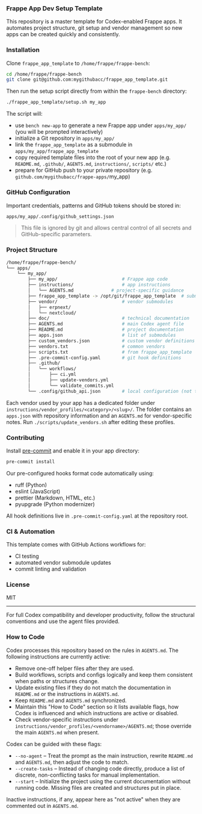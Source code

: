 ### Frappe App Dev Setup Template

This repository is a master template for Codex-enabled Frappe apps. It automates project structure, git setup and vendor management so new apps can be created quickly and consistently.

### Installation

Clone `frappe_app_template` to `/home/frappe/frappe-bench`:

```bash
cd /home/frappe/frappe-bench
git clone git@github.com:mygithubacc/frappe_app_template.git
```

Then run the setup script directly from within the `frappe-bench` directory:

```bash
./frappe_app_template/setup.sh my_app
```

The script will:

- use `bench new-app` to generate a new Frappe app under `apps/my_app/` (you will be prompted interactively)
- initialize a Git repository in `apps/my_app/`
- link the `frappe_app_template` as a submodule in `apps/my_app/frappe_app_template`
- copy required template files into the root of your new app (e.g. `README.md`, `.github/`, `AGENTS.md`, `instructions/`, `scripts/` etc.)
- prepare for GitHub push to your private repository (e.g. `github.com/mygithubacc/frappe-apps/`my_app)

### GitHub Configuration

Important credentials, patterns and GitHub tokens should be stored in:

```bash
apps/my_app/.config/github_settings.json
```

> This file is ignored by git and allows central control of all secrets and GitHub-specific parameters.

### Project Structure

```bash
/home/frappe/frappe-bench/
└── apps/
    └── my_app/
        ├── my_app/                        # Frappe app code
        ├── instructions/                  # app instructions
        │   └── AGENTS.md              # project-specific guidance
        ├── frappe_app_template -> /opt/git/frappe_app_template  # submodule link
        ├── vendor/                        # vendor submodules
        │   ├── erpnext/
        │   └── nextcloud/
        ├── doc/                           # technical documentation
        ├── AGENTS.md                      # main Codex agent file
        ├── README.md                      # project documentation
        ├── apps.json                      # list of submodules
        ├── custom_vendors.json            # custom vendor definitions
        ├── vendors.txt                    # common vendors
        ├── scripts.txt                    # from frappe_app_template
        ├── .pre-commit-config.yaml        # git hook definitions
        ├── .github/
        │   └── workflows/
        │       ├── ci.yml
        │       ├── update-vendors.yml
        │       └── validate_commits.yml
        └── .config/github_api.json        # local configuration (not tracked)
```

Each vendor used by your app has a dedicated folder under `instructions/vendor_profiles/<category>/<slug>/`.
The folder contains an `apps.json` with repository information and an `AGENTS.md` for vendor-specific notes.
Run `./scripts/update_vendors.sh` after editing these profiles.

### Contributing

Install [pre-commit](https://pre-commit.com/) and enable it in your app directory:

```bash
pre-commit install
```

Our pre-configured hooks format code automatically using:

- ruff (Python)
- eslint (JavaScript)
- prettier (Markdown, HTML, etc.)
- pyupgrade (Python modernizer)

All hook definitions live in `.pre-commit-config.yaml` at the repository root.

### CI & Automation

This template comes with GitHub Actions workflows for:

- CI testing
- automated vendor submodule updates
- commit linting and validation

### License

MIT

---

For full Codex compatibility and developer productivity, follow the structural conventions and use the agent files provided.

### How to Code

Codex processes this repository based on the rules in `AGENTS.md`. The following instructions are currently active:

- Remove one-off helper files after they are used.
- Build workflows, scripts and configs logically and keep them consistent when paths or structures change.
- Update existing files if they do not match the documentation in `README.md` or the instructions in `AGENTS.md`.
- Keep `README.md` and `AGENTS.md` synchronized.
- Maintain this "How to Code" section so it lists available flags, how Codex is influenced and which instructions are active or disabled.
- Check vendor-specific instructions under `instructions/vendor_profiles/<vendorname>/AGENTS.md`; those override the main `AGENTS.md` when present.

Codex can be guided with these flags:

- `--no-agent` &ndash; Treat the prompt as the main instruction, rewrite `README.md` and `AGENTS.md`, then adjust the code to match.
- `--create-tasks` &ndash; Instead of changing code directly, produce a list of discrete, non-conflicting tasks for manual implementation.
- `--start` &ndash; Initialize the project using the current documentation without running code. Missing files are created and structures put in place.

Inactive instructions, if any, appear here as "not active" when they are commented out in `AGENTS.md`.
